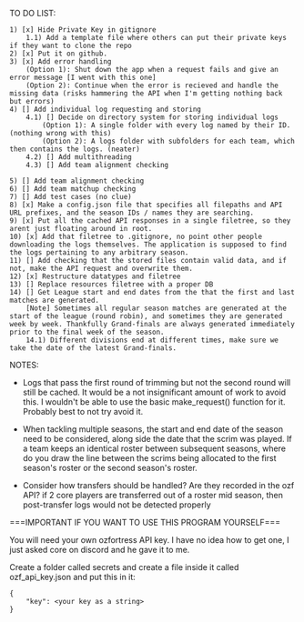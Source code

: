 TO DO LIST:

    1) [x] Hide Private Key in gitignore
        1.1) Add a template file where others can put their private keys if they want to clone the repo
    2) [x] Put it on github.
    3) [x] Add error handling
        (Option 1): Shut down the app when a request fails and give an error message [I went with this one]
        (Option 2): Continue when the error is recieved and handle the missing data (risks hammering the API when I'm getting nothing back but errors)
    4) [] Add individual log requesting and storing
        4.1) [] Decide on directory system for storing individual logs
            (Option 1): A single folder with every log named by their ID.   (nothing wrong with this)
            (Option 2): A logs folder with subfolders for each team, which then contains the logs. (neater)
        4.2) [] Add multithreading
        4.3) [] Add team alignment checking
        
    5) [] Add team alignment checking
    6) [] Add team matchup checking
    7) [] Add test cases (no clue)
    8) [x] Make a config.json file that specifies all filepaths and API URL prefixes, and the season IDs / names they are searching.
    9) [x] Put all the cached API responses in a single filetree, so they arent just floating around in root.
    10) [x] Add that filetree to .gitignore, no point other people downloading the logs themselves. The application is supposed to find the logs pertaining to any arbitrary season.
    11) [] Add checking that the stored files contain valid data, and if not, make the API request and overwrite them.
    12) [x] Restructure datatypes and filetree
    13) [] Replace resources filetree with a proper DB
    14) [] Get League start and end dates from the that the first and last matches are generated.
        [Note] Sometimes all regular season matches are generated at the start of the league (round robin), and sometimes they are generated week by week. Thankfully Grand-finals are always generated immediately prior to the final week of the season.
        14.1) Different divisions end at different times, make sure we take the date of the latest Grand-finals.

NOTES: 

- Logs that pass the first round of trimming but not the second round will still be cached. It would be a not insignificant amount of work to avoid this. I wouldn't be able to use the basic make_request() function for it. Probably best to not try avoid it.

- When tackling multiple seasons, the start and end date of the season need to be considered, along side the date that the scrim was played. If a team keeps an identical roster between subsequent seasons, where do you draw the line between the scrims being allocated to the first season's roster or the second season's roster.

- Consider how transfers should be handled? Are they recorded in the ozf API? if 2 core players are transferred out of a roster mid season, then post-transfer logs would not be detected properly

===IMPORTANT IF YOU WANT TO USE THIS PROGRAM YOURSELF===

You will need your own ozfortress API key. I have no idea how to get one, I just asked core on discord and he gave it to me. 

Create a folder called secrets and create a file inside it called ozf_api_key.json and put this in it:
```
{
    "key": <your key as a string>
}
```